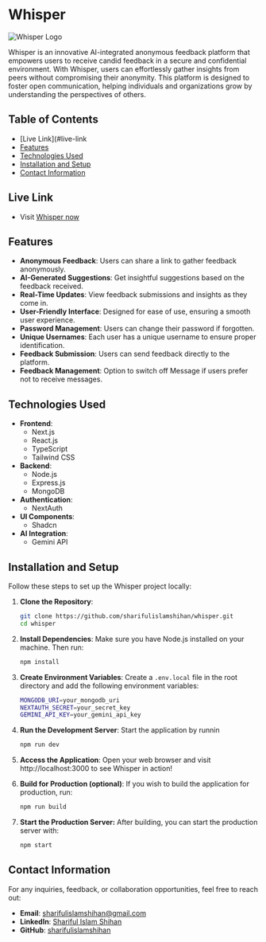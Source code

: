 # Whisper

![Whisper Logo](https://res.cloudinary.com/drdgi9qdu/image/upload/v1727701582/mk6wydy6duthdfxadkbn.jpg)


Whisper is an innovative AI-integrated anonymous feedback platform that empowers users to receive candid feedback in a secure and confidential environment. With Whisper, users can effortlessly gather insights from peers without compromising their anonymity. This platform is designed to foster open communication, helping individuals and organizations grow by understanding the perspectives of others.

## Table of Contents
- [Live Link](#live-link
- [Features](#features)
- [Technologies Used](#technologies-used)
- [Installation and Setup](#installation-and-setup)
- [Contact Information](#contact-information)

## Live Link
- Visit [Whisper now](https://whisperfeedback.vercel.app/)

## Features
- **Anonymous Feedback**: Users can share a link to gather feedback anonymously.
- **AI-Generated Suggestions**: Get insightful suggestions based on the feedback received.
- **Real-Time Updates**: View feedback submissions and insights as they come in.
- **User-Friendly Interface**: Designed for ease of use, ensuring a smooth user experience.
- **Password Management**: Users can change their password if forgotten.
- **Unique Usernames**: Each user has a unique username to ensure proper identification.
- **Feedback Submission**: Users can send feedback directly to the platform.
- **Feedback Management**: Option to switch off Message if users prefer not to receive messages.

## Technologies Used
- **Frontend**: 
  - Next.js
  - React.js
  - TypeScript
  - Tailwind CSS
- **Backend**:
  - Node.js
  - Express.js
  - MongoDB
- **Authentication**:
  - NextAuth
- **UI Components**: 
  - Shadcn
- **AI Integration**: 
  - Gemini API

## Installation and Setup
Follow these steps to set up the Whisper project locally:

1. **Clone the Repository**:
   ```bash
   git clone https://github.com/sharifulislamshihan/whisper.git
   cd whisper
   ```
2. **Install Dependencies**: Make sure you have Node.js installed on your machine. Then run:
   ```bash
   npm install
   ```
3. **Create Environment Variables**: Create a `.env.local` file in the root directory and add the following environment variables:
   ```bash
   MONGODB_URI=your_mongodb_uri
   NEXTAUTH_SECRET=your_secret_key
   GEMINI_API_KEY=your_gemini_api_key
   ```
4. **Run the Development Server**: Start the application by runnin
   ```bash
   npm run dev
   ```
5. **Access the Application**: Open your web browser and visit http://localhost:3000 to see Whisper in action!

6. **Build for Production (optional)**: If you wish to build the application for production, run:
   ```bash
   npm run build
   ```
7. **Start the Production Server:** After building, you can start the production server with:
   ```bash
   npm start
   ```
## Contact Information
For any inquiries, feedback, or collaboration opportunities, feel free to reach out:

- **Email**: [sharifulislamshihan@gmail.com](mailto:sharifulislamshihan@gmail.com)
- **LinkedIn**: [Shariful Islam Shihan](https://www.linkedin.com/in/shariful-islam-shihan/)
- **GitHub**: [sharifulislamshihan](https://github.com/sharifulislamshihan) 

